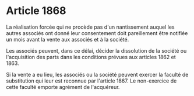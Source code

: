 # Article 1868

La réalisation forcée qui ne procède pas d'un nantissement auquel les autres associés ont donné leur consentement doit pareillement être notifiée un mois avant la vente aux associés et à la société.

Les associés peuvent, dans ce délai, décider la dissolution de la société ou l'acquisition des parts dans les conditions prévues aux articles 1862 et 1863.

Si la vente a eu lieu, les associés ou la société peuvent exercer la faculté de substitution qui leur est reconnue par l'article 1867. Le non-exercice de cette faculté emporte agrément de l'acquéreur.
